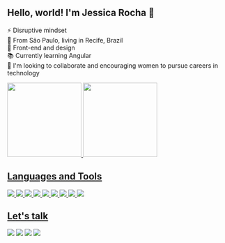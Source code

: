 ## Hello, world! I'm Jessica Rocha :wave: </br>
:zap: Disruptive mindset </br>
:round_pushpin: From São Paulo, living in Recife, Brazil</br>
:blue_heart: Front-end and design </br>
:books: Currently learning Angular</br>
:muscle:  I'm looking to collaborate and encouraging women to pursue careers in technology

 <div>
  <a href="https://github.com/jetsrocha">
  <img height="170em" src="https://github-readme-stats.vercel.app/api?username=jetsrocha&show_icons=true&theme=dracula&include_all_commits=true&count_private=true"/> <img height="170em" src="https://github-readme-stats.vercel.app/api/top-langs/?username=jetsrocha&layout=compact&langs_count=8&theme=dracula"/>
<div>

## Languages and Tools
<img src ="https://img.shields.io/badge/HTML5-E34F26?style=for-the-badge&logo=html5&logoColor=white"> <img src="https://img.shields.io/badge/CSS3-1572B6?style=for-the-badge&logo=css3&logoColor=white"> <img src="https://img.shields.io/badge/JavaScript-F7DF1E?style=for-the-badge&logo=javascript&logoColor=black"> <img src="https://img.shields.io/badge/Node.js-43853D?style=for-the-badge&logo=node.js&logoColor=white"> <img src="https://img.shields.io/badge/Markdown-000000?style=for-the-badge&logo=markdown&logoColor=white"> <img src="https://img.shields.io/badge/Angular-DD0031?style=for-the-badge&logo=angular&logoColor=white"> <img src="https://img.shields.io/badge/Visual_Studio_Code-0078D4?style=for-the-badge&logo=visual%20studio%20code&logoColor=white"> <img src="https://img.shields.io/badge/Git-F05032?style=for-the-badge&logo=git&logoColor=white"> <img src="https://img.shields.io/badge/GitHub-100000?style=for-the-badge&logo=github&logoColor=white">

## Let's talk
[<img src="https://img.shields.io/badge/Gmail-D14836?style=for-the-badge&logo=gmail&logoColor=white">](mailto:%20jrvieiraw@gmail.com) [<img src="https://img.shields.io/badge/LinkedIn-0077B5?style=for-the-badge&logo=linkedin&logoColor=white">](https://www.linkedin.com/in/jessica-rocha-vieira/) [<img src="https://img.shields.io/badge/Instagram-E4405F?style=for-the-badge&logo=instagram&logoColor=white">](https://www.instagram.com/rochajets/) [<img src="https://img.shields.io/badge/Twitter-1DA1F2?style=for-the-badge&logo=twitter&logoColor=white">](https://twitter.com/jetsrocha)

